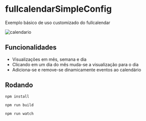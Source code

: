 # fullcalendarSimpleConfig
Exemplo básico de uso customizado do fullcalendar

![calendario](img/calendario.gif)

## Funcionalidades
 - Visualizações em mês, semana e dia
 - Clicando em um dia do mês muda-se a visualização para o dia
 - Adiciona-se e remove-se dinamicamente eventos ao calendário

## Rodando

` npm install ` 

` npm run build `

` npm run watch `

